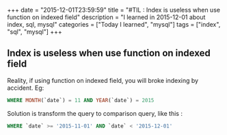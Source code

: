 +++
date = "2015-12-01T23:59:59"
title = "#TIL : Index is useless when use function on indexed field"
description = "I learned in 2015-12-01 about index, sql, mysql"
categories = ["Today I learned", "mysql"]
tags = ["index", "sql", "mysql"]
+++



## Index is useless when use function on indexed field

Reality, if using function on indexed field, you will broke indexing by accident.
Eg:

```sql
WHERE MONTH(`date`) = 11 AND YEAR(`date`) = 2015
```

Solution is transform the query to comparison query, like this :

```sql
WHERE `date` >= '2015-11-01' AND `date` < '2015-12-01'
```
